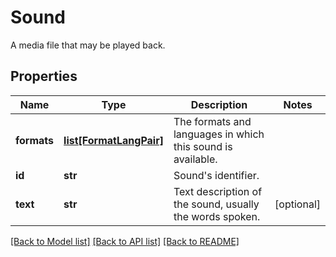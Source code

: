 # Sound

A media file that may be played back.
## Properties
Name | Type | Description | Notes
------------ | ------------- | ------------- | -------------
**formats** | [**list[FormatLangPair]**](FormatLangPair.md) | The formats and languages in which this sound is available. |
**id** | **str** | Sound&#39;s identifier. |
**text** | **str** | Text description of the sound, usually the words spoken. | [optional]

[[Back to Model list]](../README.md#documentation-for-models) [[Back to API list]](../README.md#documentation-for-api-endpoints) [[Back to README]](../README.md)

